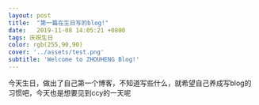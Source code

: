```yaml
---
layout: post
title:  "第一篇在生日写的blog!"
date:   2019-11-08 14:05:21 +0800
tags: 庆祝生日
color: rgb(255,90,90)
cover: '../assets/test.png'
subtitle: 'Welcome to ZHOUHENG Blog!'​
---
```

   今天生日，做出了自己第一个博客，不知道写些什么，就希望自己养成写blog的习惯吧，今天也是想要见到ccy的一天呢

[jekyll-talk]: https://talk.jekyllrb.com/
